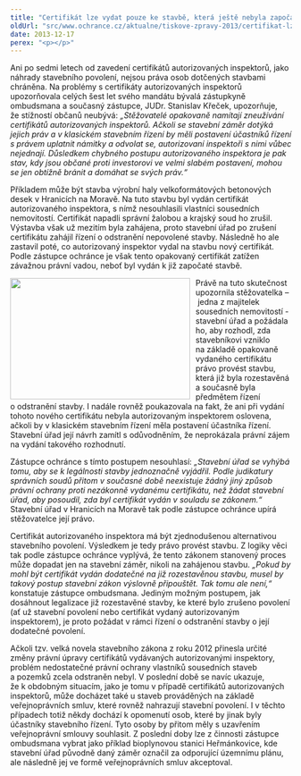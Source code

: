 ```yaml
---
title: "Certifikát lze vydat pouze ke stavbě, která ještě nebyla započata"
oldUrl: "src/www.ochrance.cz/aktualne/tiskove-zpravy-2013/certifikat-lze-vydat-pouze-ke-stavbe-ktera-jeste-nebyla-zapocata"
date: 2013-12-17
perex: "<p></p>"
---
```


<!-- imported from the old website -->

<p>Ani po sedmi letech od zavedení certifikátů autorizovaných inspektorů, jako náhrady stavebního povolení, nejsou práva osob dotčených stavbami chráněna. Na problémy s certifikáty autorizovaných inspektorů upozorňovala celých šest let svého mandátu bývalá zástupkyně ombudsmana a současný zástupce, JUDr. Stanislav Křeček, upozorňuje, že stížností občanů neubývá: <em>„Stěžovatelé opakovaně namítají zneužívání certifikátů autorizovaných inspektorů. Ačkoli se stavební záměr dotýká jejich práv a v klasickém stavebním řízení by měli postavení účastníků řízení s právem uplatnit námitky a odvolat se, autorizovaní inspektoři s nimi vůbec nejednají. Důsledkem chybného postupu autorizovaného inspektora je pak stav, kdy jsou občané proti investorovi ve velmi slabém postavení, mohou se jen obtížně bránit a domáhat se svých práv.“</em></p><p>Příkladem může být stavba výrobní haly velkoformátových betonových desek v Hranicích na Moravě. Na tuto stavbu byl vydán certifikát autorizovaného inspektora, s nímž nesouhlasili vlastníci sousedních nemovitostí. Certifikát napadli správní žalobou a krajský soud ho zrušil. Výstavba však už mezitím byla zahájena, proto stavební úřad po zrušení certifikátu zahájil řízení o odstranění nepovolené stavby. Následně ho ale zastavil poté, co autorizovaný inspektor vydal na stavbu nový certifikát. Podle zástupce ochránce je však tento opakovaný certifikát zatížen závažnou právní vadou, neboť byl vydán k již započaté stavbě.</p><p><img src="https://www.ochrance.cz/uploads/RTEmagicC_autoriz-inspektor_01.jpg.jpg" style="PADDING-RIGHT: 10px; FLOAT: left" height="217" width="322" alt="" />Právě na tuto skutečnost upozornila stěžovatelka – jedna z majitelek sousedních nemovitostí -  stavební úřad a požádala ho, aby rozhodl, zda stavebníkovi vzniklo na základě opakovaně vydaného certifikátu právo provést stavbu, která již byla rozestavěná a současně byla předmětem řízení o odstranění stavby. I nadále rovněž poukazovala na fakt, že ani při vydání tohoto nového certifikátu nebyla autorizovaným inspektorem oslovena, ačkoli by v klasickém stavebním řízení měla postavení účastníka řízení. Stavební úřad její návrh zamítl s odůvodněním, že neprokázala právní zájem na vydání takového rozhodnutí. </p><p>Zástupce ochránce s tímto postupem nesouhlasí: <em>„Stavební úřad se vyhýbá tomu, aby se k legálnosti stavby jednoznačně vyjádřil. Podle judikatury správních soudů přitom v současné době neexistuje žádný jiný způsob právní ochrany proti nezákonně vydanému certifikátu, než žádat stavební úřad, aby posoudil, zda byl certifikát vydán v souladu se zákonem.“</em> Stavební úřad v Hranicích na Moravě tak podle zástupce ochránce upírá stěžovatelce její právo.</p><p>Certifikát autorizovaného inspektora má být zjednodušenou alternativou stavebního povolení. Výsledkem je tedy právo provést stavbu. Z logiky věci tak podle zástupce ochránce vyplývá, že tento zákonem stanovený proces může dopadat jen na stavební záměr, nikoli na zahájenou stavbu. <em>„Pokud by mohl být certifikát vydán dodatečné na již rozestavěnou stavbu, musel by takový postup stavební zákon výslovně připouštět. Tak tomu ale není,“</em> konstatuje zástupce ombudsmana. Jediným možným postupem, jak dosáhnout legalizace již rozestavěné stavby, ke které bylo zrušeno povolení (ať už stavební povolení nebo certifikát vydaný autorizovaným inspektorem), je proto požádat v rámci řízení o odstranění stavby o její dodatečné povolení.</p>Ačkoli tzv. velká novela stavebního zákona z roku 2012 přinesla určité změny právní úpravy certifikátů vydávaných autorizovanými inspektory, problém nedostatečné právní ochrany vlastníků sousedních staveb a pozemků zcela odstraněn nebyl. V poslední době se navíc ukazuje, že k obdobným situacím, jako je tomu v případě certifikátů autorizovaných inspektorů, může docházet také u staveb prováděných na základě veřejnoprávních smluv, které rovněž nahrazují stavební povolení. I v těchto případech totiž někdy dochází k opomenutí osob, které by jinak byly účastníky stavebního řízení. Tyto osoby by přitom měly s uzavřením veřejnoprávní smlouvy souhlasit. Z poslední doby lze z činnosti zástupce ombudsmana vybrat jako příklad bioplynovou stanici Heřmánkovice, kde stavební úřad původně daný záměr označil za odporující územnímu plánu, ale následně jej ve formě veřejnoprávních smluv akceptoval.
